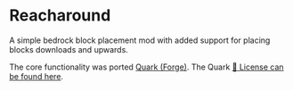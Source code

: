 # Reacharound

A simple bedrock block placement mod with added support for placing blocks downloads and upwards.

The core functionality was ported [Quark (Forge)]. The Quark [🔗 License can be found here].

[Quark (Forge)]: https://github.com/VazkiiMods/Quark

[🔗 License can be found here]: https://github.com/VazkiiMods/Quark/blob/master/LICENSE.md
